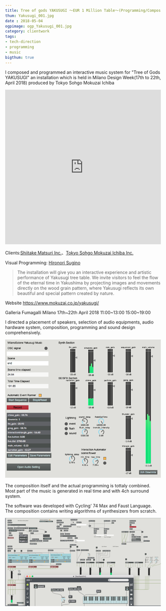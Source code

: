 ```yaml
---
title: Tree of gods YAKUSUGI 〜EUR 1 Million Table〜(Programming/Composition)
thum: Yakusugi_001.jpg
date : 2018-05-04
ogpimage: ogp_Yakusugi_001.jpg
category: clientwork
tags:
- tech-direction
- programming
- music
bigthum: true
---
```


I composed and programmed an interactive music system for "Tree of Gods YAKUSUGI" an installation which is held in Milano Design Week(17th to 22th, April 2018) produced by Tokyo Sohgo Mokuzai Ichiba

<iframe src="https://www.youtube.com/embed/mt1BvUAeaI8" frameborder="0" allow="autoplay; encrypted-media" allowfullscreen style="width:100%; height:500px; min-height:300px;"></iframe>

Clients:[Shiitake Matsuri Inc.](https://www.shiitake-matsuri.com/matsuri-event)、[Tokyo Sohgo Mokuzai Ichiba Inc.](https://www.mokuzai.co.jp/)

Visual Programming: [Hironori Sugino](https://sugi.cc)

> The installation will give you an interactive experience and artistic performance of Yakusugi tree table.
We invite visitors to feel the flow of the eternal time in Yakushima by projecting images and movements directly on the wood grain pattern, where Yakusugi reflects its own beautiful and special pattern created by nature.

Website <https://www.mokuzai.co.jp/yakusugi/>

Galleria Fumagalli Milano 17th~22th April 2018 11:00~13:00 15:00~19:00

I directed a placement of speakers, selection of audio equipments, audio hardware system, composition, programming and sound design comprehensively.

![](yakusugi-sc1.png)

The composition itself and the actual programming is tottaly combined. Most part of the music is generated in real time and with 4ch surround system.

The software was developed with Cycling' 74 Max and Faust Language. The composition contains writing algorithms of synthesizers from scratch.

![](yakusugi-sc2.png)
